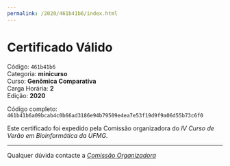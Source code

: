 ```yaml
---
permalink: /2020/461b41b6/index.html
---
```


# Certificado Válido

Código: `461b41b6`<br>
Categoria: **minicurso**<br>
Curso: **Genômica Comparativa**<br>
Carga Horária: **2**<br>
Edição: **2020**<br>


Código completo: `461b41b6a09bcab4c0b66ad3186e94b79509e4ea7e53f19d9f9a06d55b73c6f0`


Este certificado foi expedido pela Comissão organizadora do *IV Curso de Verão em Bioinformática da UFMG*.

----

Qualquer dúvida contacte a [_Comissão Organizadora_](<mailto:cursobioinfoufmg@gmail.com$subject=[Certificados]>)

